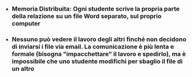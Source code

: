 <ExampleBlock>

- ### **Memoria Distribuita**: Ogni studente scrive la <Alert>propria parte</Alert> della relazione su <Alert>un file Word separato</Alert>, sul proprio computer

<VSpace space="4"/>

- ### Nessuno può vedere il lavoro degli altri finché non decidono di <Alert>inviarsi i file via email</Alert>. La comunicazione è più lenta e formale (bisogna "impacchettare" il lavoro e spedirlo), ma è impossibile che uno studente modifichi per sbaglio il file di un altro

</ExampleBlock>
